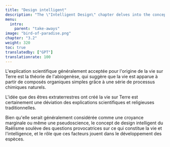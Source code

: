 ```yaml
---
title: "Design intelligent"
description: "The \"Intelligent Design\" chapter delves into the concept of life on Earth being the result of intentional creation by an advanced extraterrestrial civilization, as opposed to random evolutionary processes. This chapter would explore the intricacies of this theory, examining evidence and arguments that support the idea of a deliberate, intelligent force behind the development of life and human civilization. It may also address the broader implications of this perspective, challenging conventional scientific and philosophical views on evolution and the origin of life."
menu:
  intro:
    parent: "take-aways"
image: "bird-of-paradise.png"
chapter: "3.2"
weight: 320
toc: true
translatedby: ["GPT"]
translationrate: 100
---
```


L'explication scientifique généralement acceptée pour l'origine de la vie sur Terre est la théorie de l'abiogenèse, qui suggère que la vie est apparue à partir de composés organiques simples grâce à une série de processus chimiques naturels.

L'idée que des êtres extraterrestres ont créé la vie sur Terre est certainement une déviation des explications scientifiques et religieuses traditionnelles.

Bien qu'elle serait généralement considérée comme une croyance marginale ou même une pseudoscience, le concept de design intelligent du Raëlisme soulève des questions provocatrices sur ce qui constitue la vie et l'intelligence, et le rôle que ces facteurs jouent dans le développement des espèces.

